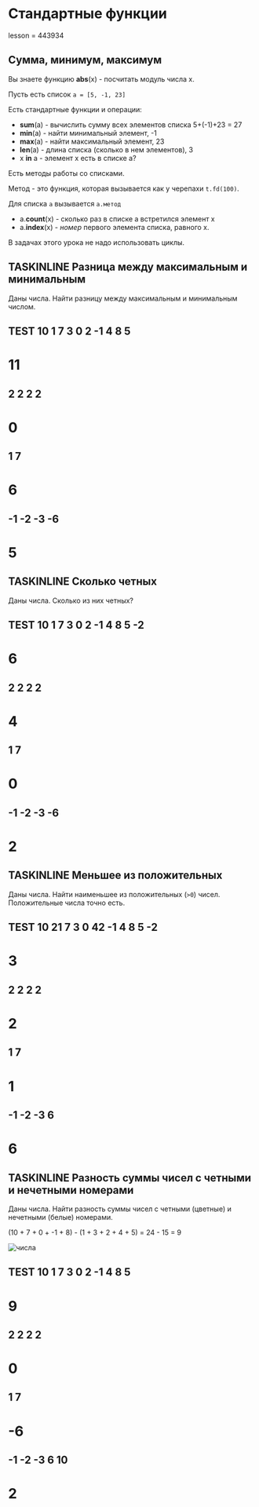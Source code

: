 # Стандартные функции

lesson = 443934

## Сумма, минимум, максимум

Вы знаете функцию **abs**(x) - посчитать модуль числа x.

Пусть есть список `a = [5, -1, 23]`

Есть стандартные функции и операции:

* **sum**(a) - вычислить сумму всех элементов списка 5+(-1)+23 = 27
* **min**(a) - найти минимальный элемент, -1
* **max**(a) - найти максимальный элемент, 23
* **len**(a) - длина списка (сколько в нем элементов), 3
* x **in** a - элемент х есть в списке а? 

Есть методы работы со списками. 

Метод - это функция, которая вызывается как у черепахи `t.fd(100)`. 

Для списка `a` вызывается `a.метод`

* a.**count**(x) - сколько раз в списке a встретился элемент х
* a.**index**(x) - *номер* первого элемента списка, равного х.

В задачах этого урока не надо использовать циклы.

## TASKINLINE Разница между максимальным и минимальным

Даны числа. Найти разницу между максимальным и минимальным числом.

TEST
10 1 7 3 0 2 -1 4 8 5
----
11
====
2 2 2 2
----
0
====
1 7
----
6
====
-1 -2 -3 -6
----
5
====

## TASKINLINE Сколько четных

Даны числа. Сколько из них четных?

TEST
10 1 7 3 0 2 -1 4 8 5 -2
----
6
====
2 2 2 2
----
4
====
1 7
----
0
====
-1 -2 -3 -6
----
2
====

## TASKINLINE Меньшее из положительных

Даны числа. Найти наименьшее из положительных (`>0`) чисел. Положительные числа точно есть.

TEST
10 21 7 3 0 42 -1 4 8 5 -2
----
3
====
2 2 2 2
----
2
====
1 7
----
1
====
-1 -2 -3 6
----
6
====

## TASKINLINE Разность суммы чисел с четными и нечетными номерами

Даны числа. Найти разность суммы чисел с четными (цветные) и нечетными (белые) номерами.

(10 + 7 + 0 + -1 + 8) - (1 + 3 + 2 + 4 + 5) = 24 - 15 = 9

![числа](https://stepik.org/media/attachments/lesson/443934/10num.png)

TEST
10 1 7 3 0 2 -1 4 8 5
----
9
====
2 2 2 2
----
0
====
1 7
----
-6
====
-1 -2 -3 6 10
----
2
====

